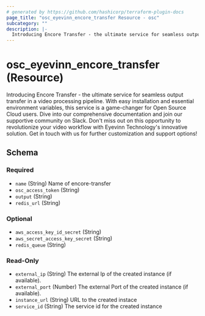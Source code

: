 ```yaml
---
# generated by https://github.com/hashicorp/terraform-plugin-docs
page_title: "osc_eyevinn_encore_transfer Resource - osc"
subcategory: ""
description: |-
  Introducing Encore Transfer - the ultimate service for seamless output transfer in a video processing pipeline. With easy installation and essential environment variables, this service is a game-changer for Open Source Cloud users. Dive into our comprehensive documentation and join our supportive community on Slack. Don&#39;t miss out on this opportunity to revolutionize your video workflow with Eyevinn Technology&#39;s innovative solution. Get in touch with us for further customization and support options!
---
```


# osc_eyevinn_encore_transfer (Resource)

Introducing Encore Transfer - the ultimate service for seamless output transfer in a video processing pipeline. With easy installation and essential environment variables, this service is a game-changer for Open Source Cloud users. Dive into our comprehensive documentation and join our supportive community on Slack. Don&#39;t miss out on this opportunity to revolutionize your video workflow with Eyevinn Technology&#39;s innovative solution. Get in touch with us for further customization and support options!



<!-- schema generated by tfplugindocs -->
## Schema

### Required

- `name` (String) Name of encore-transfer
- `osc_access_token` (String)
- `output` (String)
- `redis_url` (String)

### Optional

- `aws_access_key_id_secret` (String)
- `aws_secret_access_key_secret` (String)
- `redis_queue` (String)

### Read-Only

- `external_ip` (String) The external Ip of the created instance (if available).
- `external_port` (Number) The external Port of the created instance (if available).
- `instance_url` (String) URL to the created instace
- `service_id` (String) The service id for the created instance
